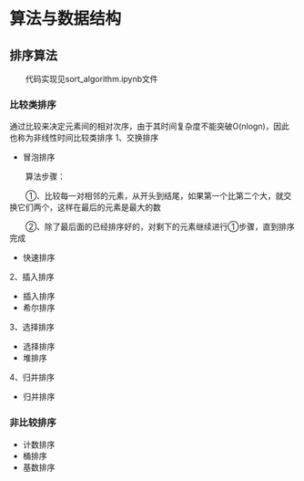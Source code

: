 # 算法与数据结构
## 排序算法
&emsp;&emsp;代码实现见sort_algorithm.ipynb文件
### 比较类排序
通过比较来决定元素间的相对次序，由于其时间复杂度不能突破O(nlogn)，因此也称为非线性时间比较类排序
1、交换排序
- 冒泡排序

&emsp;&emsp;算法步骤：

&emsp;&emsp;①、比较每一对相邻的元素，从开头到结尾，如果第一个比第二个大，就交换它们两个，这样在最后的元素是最大的数

&emsp;&emsp;②、除了最后面的已经排序好的，对剩下的元素继续进行①步骤，直到排序完成
- 快速排序

2、插入排序
- 插入排序
- 希尔排序

3、选择排序
- 选择排序
- 堆排序

4、归并排序
- 归并排序

### 非比较排序
- 计数排序
- 桶排序
- 基数排序
